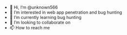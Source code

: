 - 👋 Hi, I’m @unknown566
- 👀 I’m interested in web app penetration and bug hunting
- 🌱 I’m currently learning bug hunting
- 💞️ I’m looking to collaborate on
- 📫 How to reach me 

<!---
unknown566/unknown566 is a ✨ special ✨ repository because its `README.md` (this file) appears on your GitHub profile.
You can click the Preview link to take a look at your changes.
--->

